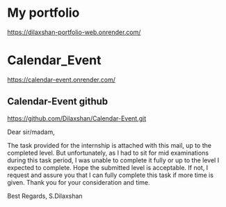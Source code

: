 # My portfolio
https://dilaxshan-portfolio-web.onrender.com/

# Calendar_Event
https://calendar-event.onrender.com/

## Calendar-Event github
https://github.com/Dilaxshan/Calendar-Event.git

Dear sir/madam,

The task provided for the internship is attached with this mail, up to the completed level. But unfortunately, as I had to sit for mid examinations during this task period, I was unable to complete it fully or up to the level I expected to complete. Hope the submitted level is acceptable. If not, I request and assure you that I can fully complete this task if more time is given.  Thank you for your consideration and time. 

Best Regards,
S.Dilaxshan





